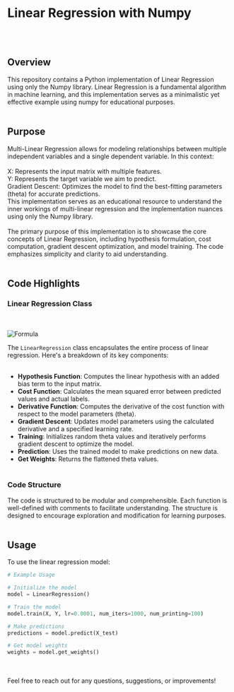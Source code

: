 # Linear Regression with Numpy
<br><br>
## Overview<br>
This repository contains a Python implementation of Linear Regression using only the Numpy library. Linear Regression is a fundamental algorithm in machine learning, and this implementation serves as a minimalistic yet effective example using numpy for educational purposes.
<br><br>
## Purpose<br>
Multi-Linear Regression allows for modeling relationships between multiple independent variables and a single dependent variable. In this context:
<br><br>
X: Represents the input matrix with multiple features.<br>
Y: Represents the target variable we aim to predict.<br>
Gradient Descent: Optimizes the model to find the best-fitting parameters (theta) for accurate predictions.<br>
This implementation serves as an educational resource to understand the inner workings of multi-linear regression and the implementation nuances using only the Numpy library.
<br><br>
The primary purpose of this implementation is to showcase the core concepts of Linear Regression, including hypothesis formulation, cost computation, gradient descent optimization, and model training. The code emphasizes simplicity and clarity to aid understanding.
<br><br>
## Code Highlights <br>
### Linear Regression Class
<br><br>
![Formula](https://github.com/hisanusman/Linear-Regression-through-Numpy/assets/101946933/a141c149-1095-4e37-9151-e34eb2fb9acd)

The `LinearRegression` class encapsulates the entire process of linear regression. Here's a breakdown of its key components:
<br><br>
- **Hypothesis Function**: Computes the linear hypothesis with an added bias term to the input matrix.
- **Cost Function**: Calculates the mean squared error between predicted values and actual labels.
- **Derivative Function**: Computes the derivative of the cost function with respect to the model parameters (theta).
- **Gradient Descent**: Updates model parameters using the calculated derivative and a specified learning rate.
- **Training**: Initializes random theta values and iteratively performs gradient descent to optimize the model.
- **Prediction**: Uses the trained model to make predictions on new data.
- **Get Weights**: Returns the flattened theta values.
<br><br>
### Code Structure <br>
The code is structured to be modular and comprehensible. Each function is well-defined with comments to facilitate understanding. The structure is designed to encourage exploration and modification for learning purposes.
<br><br>
## Usage <br>
To use the linear regression model:

```python
# Example Usage

# Initialize the model
model = LinearRegression()

# Train the model
model.train(X, Y, lr=0.0001, num_iters=1000, num_printing=100)

# Make predictions
predictions = model.predict(X_test)

# Get model weights
weights = model.get_weights()
```
<br><br>
Feel free to reach out for any questions, suggestions, or improvements!
